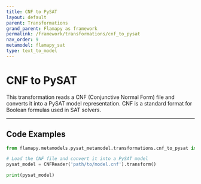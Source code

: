 ```yaml
---
title: CNF to PySAT
layout: default
parent: Transformations
grand_parent: Flamapy as framework
permalink: /framework/transformations/cnf_to_pysat
nav_order: 9
metamodel: flamapy_sat
type: text_to_model
---
```


# CNF to PySAT

This transformation reads a CNF (Conjunctive Normal Form) file and converts it into a PySAT model representation. CNF is a standard format for Boolean formulas used in SAT solvers.

---
## Code Examples

```python
from flamapy.metamodels.pysat_metamodel.transformations.cnf_to_pysat import CNFReader

# Load the CNF file and convert it into a PySAT model
pysat_model = CNFReader('path/to/model.cnf').transform()

print(pysat_model)
```
